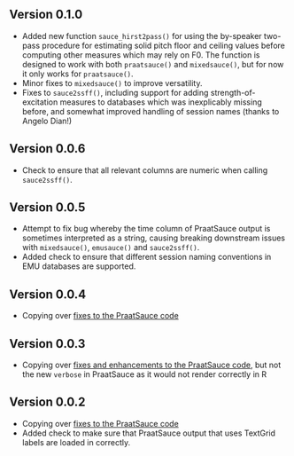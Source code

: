 ## Version 0.1.0

* Added new function `sauce_hirst2pass()` for using the by-speaker two-pass procedure for estimating solid pitch floor and ceiling values before computing other measures which may rely on F0. The function is designed to work with both `praatsauce()` and `mixedsauce()`, but for now it only works for `praatsauce()`. 
* Minor fixes to `mixedsauce()` to improve versatility.
* Fixes to `sauce2ssff()`, including support for adding strength-of-excitation measures to databases which was inexplicably missing before, and somewhat improved handling of session names (thanks to Angelo Dian!)

## Version 0.0.6

* Check to ensure that all relevant columns are numeric when calling `sauce2ssff()`.

## Version 0.0.5

* Attempt to fix bug whereby the time column of PraatSauce output is sometimes interpreted as a string, causing breaking downstream issues with `mixedsauce()`, `emusauce()` and `sauce2ssff()`.
* Added check to ensure that different session naming conventions in EMU databases are supported.

## Version 0.0.4

* Copying over [fixes to the PraatSauce code](https://github.com/kirbyj/praatsauce/commit/1bf33f7252897e6f3c7fbd3b1d5be38ae3922a30)

## Version 0.0.3

* Copying over [fixes and enhancements to the PraatSauce code](https://github.com/kirbyj/praatsauce/commit/559e0f43af69751dc27bdf82477a44edce7d0566), but not the new `verbose` in PraatSauce as it would not render correctly in R

## Version 0.0.2

* Copying over [fixes to the PraatSauce code](https://github.com/kirbyj/praatsauce/commit/973bf5975f55152a0106e87799b52f1b0bb3313d)
* Added check to make sure that PraatSauce output that uses TextGrid labels are loaded in correctly.

